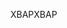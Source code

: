 <span data-ttu-id="fe836-101">XBAP</span><span class="sxs-lookup"><span data-stu-id="fe836-101">XBAP</span></span>